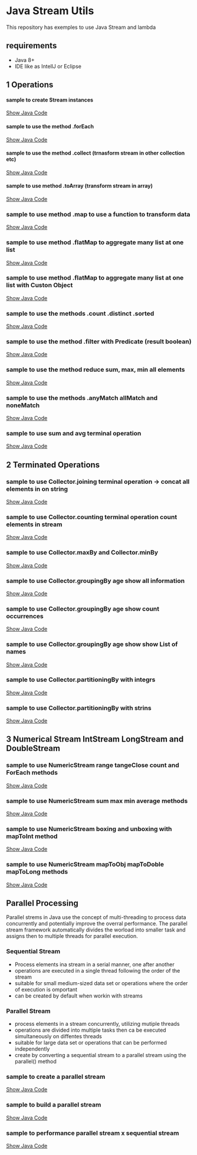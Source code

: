 # Java Stream Utils

This repository has exemples to use Java Stream and lambda

## requirements
 - Java 8+
 - IDE like as IntellJ or Eclipse

## 1 Operations

#### sample to create Stream instances

[Show Java Code](operations/CreateInstanceOfStream.java)

#### sample to use the method .forEach

[Show Java Code](operations/StreamForEachExemple.java)

#### sample to use the method .collect (trnasform stream in other collection etc)

[Show Java Code](operations/StreamCollectSample.java)

#### sample to use method .toArray (transform stream in array)

[Show Java Code](operations/StreamToArraySample.java)

### sample to use method .map to use a function to transform data

[Show Java Code](operations/StreamMapSample.java)

### sample to use method .flatMap to aggregate many list at one list

[Show Java Code](operations/StreamFlatMapSample.java)

### sample to use method .flatMap to aggregate many list at one list with Custon Object

[Show Java Code](operations/StreamFlatMapCustonObjectSample.java)

### sample to use the methods .count .distinct .sorted

[Show Java Code](operations/StreamDistinctCountSortSample.java)

### sample to use the method .filter with Predicate (result boolean)

[Show Java Code](operations/StreamFilterSample.java)

### sample to use the method reduce sum, max, min all elements

[Show Java Code](operations/StreamReduceSample.java)

### sample to use the methods .anyMatch allMatch and noneMatch

[Show Java Code](operations/StreamMatchSample.java)

### sample to use sum and avg terminal operation

[Show Java Code](terminal/StreamSumAvgSample.java)

## 2 Terminated Operations

### sample to use Collector.joining terminal operation -> concat all elements in on string

[Show Java Code](terminal/StreamJoiningSample.java)

### sample to use Collector.counting terminal operation count elements in stream

[Show Java Code](terminal/StremaCountSample.java)

### sample to use Collector.maxBy and Collector.minBy

[Show Java Code](terminal/StreamMinMaxSample.java)

### sample to use Collector.groupingBy age show all information

[Show Java Code](terminal/StreamGrupingBySample.java)

### sample to use Collector.groupingBy age show count occurrences

[Show Java Code](terminal/StreamGrupingBySample2.java)

### sample to use Collector.groupingBy age show show List of names 

[Show Java Code](terminal/StreamGrupingBySample3.java)

### sample to use Collector.partitioningBy with integrs

[Show Java Code](terminal/StreamPartitioningBySample.java)

### sample to use Collector.partitioningBy with strins

[Show Java Code](terminal/StreamPartitioningBySample2.java)

## 3 Numerical Stream IntStream LongStream and DoubleStream

### sample to use NumericStream range tangeClose count and ForEach methods

[Show Java Code](numeric/NumericStreamRangeRangeCloseCountForEach.java)

### sample to use NumericStream sum max min average methods

[Show Java Code](numeric/NumericStreamSumMaxMinAverageSample.java)

### sample to use NumericStream boxing and unboxing with mapToInt method

[Show Java Code](numeric/NumericSreamBoxingUnboxingMapToInt.java)

### sample to use NumericStream mapToObj mapToDoble mapToLong methods

[Show Java Code](numeric/NumericStreamMapToObjeMapToDoubleMapToLong.java)

## Parallel Processing

Parallel strems in Java use the concept of multi-threading to process data concurrently and potentially improve the 
overral performance. The parallel stream framework automatically divides the worload into smaller task and assigns then
to multiple threads for parallel execution.

### Sequential Stream

* Process elements ina stream in a serial manner, one after another
* operations are executed in a single thread following the order of the stream
* suitable for small medium-sized data set or operations where the order of execution is omportant
* can be created by default when workin with streams

### Parallel Stream

* process elements in a stream concurrently, utilizing mutiple threads
* operations are divided into multiple tasks then ca be executed simultaneously on diffentes threads
* suitable for large data set or operations that can be performed independently
* create by converting a sequential stream to a parallel stream using the parallel() method

### sample to create a parallel stream

[Show Java Code](parallel/CreateParallelStream.java)

### sample to build a parallel stream

[Show Java Code](parallel/BuildParallelStreamPipeLine.java)

### sample to performance parallel stream x sequential stream

[Show Java Code](parallel/StreamPerformaceSample.java)
